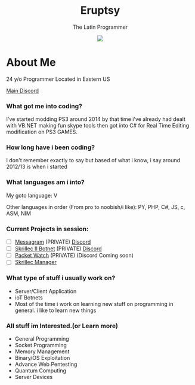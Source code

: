 <div align="center">
  <h1>Eruptsy</h1>
  <p>The Latin Programmer</p>
</div>

<div align="center">
  <img src="https://media.discordapp.net/attachments/947128520105132042/955478123443548210/gehgedhb.png">
</div>

# About Me

24 y/o Programmer Located in Eastern US

[Main Discord](https://join.skrillec.pw/)

### What got me into coding?

I've started modding PS3 around 2014 by that time i've already had dealt with VB.NET making fun skype tools then got into C# for Real Time Editing modification on PS3 GAMES.

### How long have i been coding? 
I don't remember exactly to say but based of what i know, i say around 2012/13 is when i started

### What languages am i into?

My goto language: V

Other languages in order (From pro to noobish/i like):
PY, PHP, C#, JS, c, ASM, NIM

### Current Projects in session:

- [ ] [Messagram](https://github.com/Messagram/Messagram-Server) (PRIVATE) [Discord](https://discord.gg/R6JgBncGFQ)
- [ ] [Skrillec II Botnet](https://github.com/Skrillec-Security/Skrillec-II) (PRIVATE) [Discord](https://join.skrillec.pw/)
- [ ] [Packet Watch](https://github.com/Eruptsy/PacketWatch) (PRIVATE) (Discord Coming soon)
- [ ] [Skrillec Manager](https://github.com/Skrillec-Security/Skrillec-Manager)

### What type of stuff i usually work on?

* Server/Client Application
* ioT Botnets
* Most of the time i work on learning new stuff on programming in general. i like to learn new things

### All stuff im Interested.(or Learn more)

* General Programming
* Socket Programming
* Memory Management
* Binary/OS Exploitation
* Advance Web Pentesting
* Quantum Computing
* Server Devices
